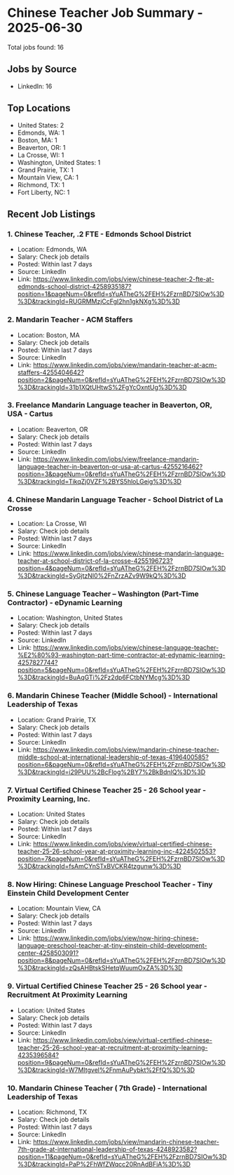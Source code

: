 # Chinese Teacher Job Summary - 2025-06-30

Total jobs found: 16

## Jobs by Source

- LinkedIn: 16

## Top Locations

- United States: 2
- Edmonds, WA: 1
- Boston, MA: 1
- Beaverton, OR: 1
- La Crosse, WI: 1
- Washington, United States: 1
- Grand Prairie, TX: 1
- Mountain View, CA: 1
- Richmond, TX: 1
- Fort Liberty, NC: 1

## Recent Job Listings

### 1. Chinese Teacher, .2 FTE - Edmonds School District
- Location: Edmonds, WA
- Salary: Check job details
- Posted: Within last 7 days
- Source: LinkedIn
- Link: https://www.linkedin.com/jobs/view/chinese-teacher-2-fte-at-edmonds-school-district-4258935187?position=1&pageNum=0&refId=sYuATheG%2FEH%2FzrnBD7SIOw%3D%3D&trackingId=RUGRMMzjCcFgI2hn1gkNXg%3D%3D

### 2. Mandarin Teacher - ACM Staffers
- Location: Boston, MA
- Salary: Check job details
- Posted: Within last 7 days
- Source: LinkedIn
- Link: https://www.linkedin.com/jobs/view/mandarin-teacher-at-acm-staffers-4255404642?position=2&pageNum=0&refId=sYuATheG%2FEH%2FzrnBD7SIOw%3D%3D&trackingId=31b1XQtUHtwS%2FgYcOxntUg%3D%3D

### 3. Freelance Mandarin Language teacher in Beaverton, OR, USA - Cartus
- Location: Beaverton, OR
- Salary: Check job details
- Posted: Within last 7 days
- Source: LinkedIn
- Link: https://www.linkedin.com/jobs/view/freelance-mandarin-language-teacher-in-beaverton-or-usa-at-cartus-4255216462?position=3&pageNum=0&refId=sYuATheG%2FEH%2FzrnBD7SIOw%3D%3D&trackingId=TikqZj0VZF%2BYS5hloLGeig%3D%3D

### 4. Chinese Mandarin Language Teacher - School District of La Crosse
- Location: La Crosse, WI
- Salary: Check job details
- Posted: Within last 7 days
- Source: LinkedIn
- Link: https://www.linkedin.com/jobs/view/chinese-mandarin-language-teacher-at-school-district-of-la-crosse-4255196723?position=4&pageNum=0&refId=sYuATheG%2FEH%2FzrnBD7SIOw%3D%3D&trackingId=SyGjtzNI0%2FnZrzAZv9W9kQ%3D%3D

### 5. Chinese Language Teacher – Washington (Part-Time Contractor) - eDynamic Learning
- Location: Washington, United States
- Salary: Check job details
- Posted: Within last 7 days
- Source: LinkedIn
- Link: https://www.linkedin.com/jobs/view/chinese-language-teacher-%E2%80%93-washington-part-time-contractor-at-edynamic-learning-4257827744?position=5&pageNum=0&refId=sYuATheG%2FEH%2FzrnBD7SIOw%3D%3D&trackingId=BuAqGTi%2Fz2dp6FCtbNYMcg%3D%3D

### 6. Mandarin Chinese Teacher (Middle School) - International Leadership of Texas
- Location: Grand Prairie, TX
- Salary: Check job details
- Posted: Within last 7 days
- Source: LinkedIn
- Link: https://www.linkedin.com/jobs/view/mandarin-chinese-teacher-middle-school-at-international-leadership-of-texas-4196400585?position=6&pageNum=0&refId=sYuATheG%2FEH%2FzrnBD7SIOw%3D%3D&trackingId=i29PUU%2BcFlog%2BY7%2BkBdnlQ%3D%3D

### 7. Virtual Certified Chinese Teacher 25 - 26 School year - Proximity Learning, Inc.
- Location: United States
- Salary: Check job details
- Posted: Within last 7 days
- Source: LinkedIn
- Link: https://www.linkedin.com/jobs/view/virtual-certified-chinese-teacher-25-26-school-year-at-proximity-learning-inc-4224502553?position=7&pageNum=0&refId=sYuATheG%2FEH%2FzrnBD7SIOw%3D%3D&trackingId=fsAmCYnSTxBVCKR4tzgunw%3D%3D

### 8. Now Hiring: Chinese Language Preschool Teacher - Tiny Einstein Child Development Center
- Location: Mountain View, CA
- Salary: Check job details
- Posted: Within last 7 days
- Source: LinkedIn
- Link: https://www.linkedin.com/jobs/view/now-hiring-chinese-language-preschool-teacher-at-tiny-einstein-child-development-center-4258503091?position=8&pageNum=0&refId=sYuATheG%2FEH%2FzrnBD7SIOw%3D%3D&trackingId=zQsAHBtskSHetqWuumOxZA%3D%3D

### 9. Virtual Certified Chinese Teacher 25 - 26 School year - Recruitment At Proximity Learning
- Location: United States
- Salary: Check job details
- Posted: Within last 7 days
- Source: LinkedIn
- Link: https://www.linkedin.com/jobs/view/virtual-certified-chinese-teacher-25-26-school-year-at-recruitment-at-proximity-learning-4235396584?position=9&pageNum=0&refId=sYuATheG%2FEH%2FzrnBD7SIOw%3D%3D&trackingId=W7MItgvel%2FnmAuPybkt%2FfQ%3D%3D

### 10. Mandarin Chinese Teacher ( 7th Grade) - International Leadership of Texas
- Location: Richmond, TX
- Salary: Check job details
- Posted: Within last 7 days
- Source: LinkedIn
- Link: https://www.linkedin.com/jobs/view/mandarin-chinese-teacher-7th-grade-at-international-leadership-of-texas-4248923582?position=11&pageNum=0&refId=sYuATheG%2FEH%2FzrnBD7SIOw%3D%3D&trackingId=PaP%2FhWfZWqcc20RnAdBFiA%3D%3D

